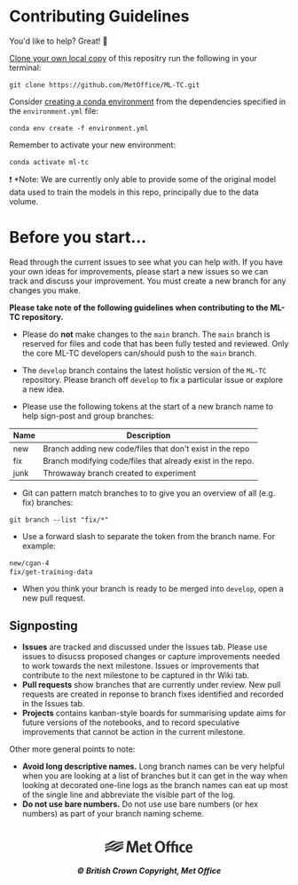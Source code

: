 # Contributing Guidelines

You'd like to help? Great!  :tada:

[Clone your own local copy](https://help.github.com/en/articles/cloning-a-repository) of this repositry run the following in your terminal:

```shell
git clone https://github.com/MetOffice/ML-TC.git
```

Consider [creating a conda environment](https://docs.conda.io/projects/conda/en/latest/user-guide/tasks/manage-environments.html) from the dependencies specified in the `environment.yml` file:
```shell
conda env create -f environment.yml
```
Remember to activate your new environment:
```shell
conda activate ml-tc
```

:exclamation: *Note: We are currently only able to provide some of the original model data used to train the models in this repo, principally due to the data volume.

# Before you start...
Read through the current issues to see what you can help with.  If you have your own ideas for improvements, please start a new issues so we can track and discuss your improvement. You must create a new branch for any changes you make.

**Please take note of the following guidelines when contributing to the ML-TC repository.**

* Please do **not** make changes to the `main` branch.  The `main` branch is reserved for files and code that has been fully tested and reviewed.  Only the core ML-TC developers can/should push to the `main` branch.

* The `develop` branch contains the latest holistic version of the `ML-TC` repository.  Please branch off `develop` to fix a particular issue or explore a new idea.

* Please use the following tokens at the start of a new branch name to help sign-post and group branches:

Name | Description
---- | -----------
new | Branch adding new code/files that don't exist in the repo
fix | Branch modifying code/files that already exist in the repo.
junk | Throwaway branch created to experiment

* Git can pattern match branches to to give you an overview of all (e.g. fix) branches:
 ```shell
 git branch --list "fix/*"
 ```
* Use a forward slash to separate the token from the branch name. For example:
```
new/cgan-4
fix/get-training-data
```
* When you think your branch is ready to be merged into `develop`, open a new pull request.

## Signposting
* **Issues** are tracked and discussed under the Issues tab.  Please use issues to disucss proposed changes or capture improvements needed to work towards the next milestone.  Issues or improvements that contribute to the next milestone to be captured in thr Wiki tab.
* **Pull requests** show branches that are currently under review.  New pull requests are created in reponse to branch fixes identified and recorded in the Issues tab.
* **Projects** contains kanban-style boards for summarising update aims for future versions of the notebooks, and to record speculative improvements that cannot be action in the current milestone.



Other more general points to note:

* **Avoid long descriptive names.**  Long branch names can be very helpful when you are looking at a list of branches but it can get in the way when looking at decorated one-line logs as the branch names can eat up most of the single line and abbreviate the visible part of the log.
* **Do not use bare numbers.** Do not use use bare numbers (or hex numbers) as part of your branch naming scheme.


<h5 align="center">
<img src="etc/MO_MASTER_black_mono_for_light_backg_RBG.png" width="200" alt="Met Office"> <br>
&copy; British Crown Copyright, Met Office
</h5>
